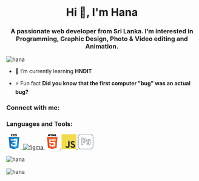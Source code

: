 <h1 align="center">Hi 👋, I'm Hana</h1>
<h3 align="center">A passionate web developer from Sri Lanka. I’m interested in Programming, Graphic Design, Photo & Video editing and Animation.</h3>

<p align="left"> <img src="https://komarev.com/ghpvc/?username=hana&label=Profile%20views&color=0e75b6&style=flat" alt="hana" /> </p>

- 🌱 I’m currently learning **HNDIT**

- ⚡ Fun fact **Did you know that the first computer "bug" was an actual bug?**

<h3 align="left">Connect with me:</h3>
<p align="left">
</p>

<h3 align="left">Languages and Tools:</h3>
<p align="left"> <a href="https://www.w3schools.com/css/" target="_blank" rel="noreferrer"> <img src="https://raw.githubusercontent.com/devicons/devicon/master/icons/css3/css3-original-wordmark.svg" alt="css3" width="40" height="40"/> </a> <a href="https://www.figma.com/" target="_blank" rel="noreferrer"> <img src="https://www.vectorlogo.zone/logos/figma/figma-icon.svg" alt="figma" width="40" height="40"/> </a> <a href="https://www.w3.org/html/" target="_blank" rel="noreferrer"> <img src="https://raw.githubusercontent.com/devicons/devicon/master/icons/html5/html5-original-wordmark.svg" alt="html5" width="40" height="40"/> </a> <a href="https://developer.mozilla.org/en-US/docs/Web/JavaScript" target="_blank" rel="noreferrer"> <img src="https://raw.githubusercontent.com/devicons/devicon/master/icons/javascript/javascript-original.svg" alt="javascript" width="40" height="40"/> </a> <a href="https://www.photoshop.com/en" target="_blank" rel="noreferrer"> <img src="https://raw.githubusercontent.com/devicons/devicon/master/icons/photoshop/photoshop-line.svg" alt="photoshop" width="40" height="40"/> </a> </p>

<p><img align="center" src="https://github-readme-stats.vercel.app/api/top-langs?username=hana&show_icons=true&locale=en&layout=compact" alt="hana" /></p>

<p><img align="center" src="https://github-readme-streak-stats.herokuapp.com/?user=hana&" alt="hana" /></p>


<!---
Hana-Haneefa/Hana-Haneefa is a ✨ special ✨ repository because its `README.md` (this file) appears on your GitHub profile.
You can click the Preview link to take a look at your changes.
--->
